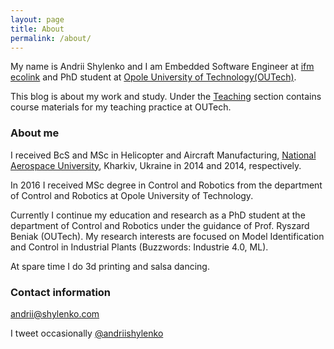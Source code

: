 ```yaml
---
layout: page
title: About
permalink: /about/
---
```

My name is Andrii Shylenko and I am Embedded Software Engineer at [ifm ecolink](https://www.ifm.com) and PhD student at [Opole University of Technology(OUTech)](http://www.po.opole.pl).

This blog is about my work and study. Under the [Teaching](http://n1n3.net/teaching/) section contains course materials for my teaching practice at OUTech.

### About me

I received BcS and MSc in Helicopter and Aircraft Manufacturing, [National Aerospace University](https://www.khai.edu/), Kharkiv, Ukraine in 2014 and 2014, respectively. 

In 2016 I received MSc degree in Control and Robotics from the department of Control and Robotics at Opole University of Technology.  

Currently I continue my education and research as a PhD student at the department of Control and Robotics under the guidance of Prof. Ryszard Beniak (OUTech). My research interests are focused on Model Identification and Control in Industrial Plants (Buzzwords: Industrie 4.0, ML).

At spare time I do 3d printing and salsa dancing.

### Contact information
[andrii@shylenko.com](mailto:andrii@shylenko.com)

I tweet occasionally [@andriishylenko](https://twitter.com/AndriiShylenko)

